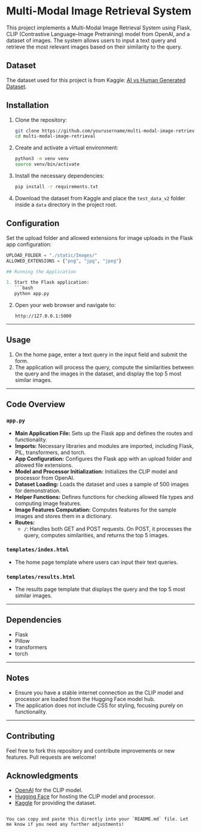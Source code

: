 # Multi-Modal Image Retrieval System

This project implements a Multi-Modal Image Retrieval System using Flask, CLIP (Contrastive Language–Image Pretraining) model from OpenAI, and a dataset of images. The system allows users to input a text query and retrieve the most relevant images based on their similarity to the query.

## Dataset

The dataset used for this project is from Kaggle: [AI vs Human Generated Dataset](https://www.kaggle.com/datasets/alessandrasala79/ai-vs-human-generated-dataset/data?select=test_data_v2).

## Installation

1. Clone the repository:
    ```bash
    git clone https://github.com/yourusername/multi-modal-image-retrieval.git
    cd multi-modal-image-retrieval
    ```

2. Create and activate a virtual environment:
    ```bash
    python3 -m venv venv
    source venv/bin/activate
    ```

3. Install the necessary dependencies:
    ```bash
    pip install -r requirements.txt
    ```

4. Download the dataset from Kaggle and place the `test_data_v2` folder inside a `data` directory in the project root.

## Configuration

Set the upload folder and allowed extensions for image uploads in the Flask app configuration:
```python
UPLOAD_FOLDER = "./static/Images/"
ALLOWED_EXTENSIONS = {"png", "jpg", "jpeg"}

## Running the Application

1. Start the Flask application:
   ```bash
   python app.py
   ```

2. Open your web browser and navigate to:
   ```
   http://127.0.0.1:5000
   ```

---

## Usage

1. On the home page, enter a text query in the input field and submit the form.
2. The application will process the query, compute the similarities between the query and the images in the dataset, and display the top 5 most similar images.

---

## Code Overview

### `app.py`
- **Main Application File:** Sets up the Flask app and defines the routes and functionality.
- **Imports:** Necessary libraries and modules are imported, including Flask, PIL, transformers, and torch.
- **App Configuration:** Configures the Flask app with an upload folder and allowed file extensions.
- **Model and Processor Initialization:** Initializes the CLIP model and processor from OpenAI.
- **Dataset Loading:** Loads the dataset and uses a sample of 500 images for demonstration.
- **Helper Functions:** Defines functions for checking allowed file types and computing image features.
- **Image Features Computation:** Computes features for the sample images and stores them in a dictionary.
- **Routes:**
  - `/`: Handles both GET and POST requests. On POST, it processes the query, computes similarities, and returns the top 5 images.

### `templates/index.html`
- The home page template where users can input their text queries.

### `templates/results.html`
- The results page template that displays the query and the top 5 most similar images.

---

## Dependencies

- Flask
- Pillow
- transformers
- torch

---

## Notes

- Ensure you have a stable internet connection as the CLIP model and processor are loaded from the Hugging Face model hub.
- The application does not include CSS for styling, focusing purely on functionality.

---

## Contributing

Feel free to fork this repository and contribute improvements or new features. Pull requests are welcome!


## Acknowledgments

- [OpenAI](https://openai.com/) for the CLIP model.
- [Hugging Face](https://huggingface.co/) for hosting the CLIP model and processor.
- [Kaggle](https://www.kaggle.com/) for providing the dataset.
```

You can copy and paste this directly into your `README.md` file. Let me know if you need any further adjustments!
